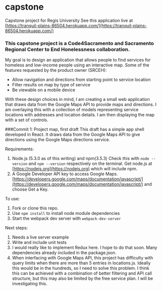 # capstone
Capstone project for Regis University
See this application live at [https://tranquil-plains-86504.herokuapp.com/](https://tranquil-plains-86504.herokuapp.com/)
### This capstone project is a Code4Sacramento and Sacramento Regional Center to End Honelessness collaboration.
My goal is to design an application that allows people to find services for homeless and low-income people using an interactive map.
Some of the features requested by the product owner (SRCEH):
* Allow navigation and directions from starting point to service location
* Filter results on map by type of service
* Be viewable on a mobile device

With these design choices in mind, I am creating a small web application that draws data from the Google Maps API to provide maps and directions. I am overlaying this with a collection of models representing service locations with addresses and location details. I am then displaying the map with a set of controls.

###Commit 1: Project map, first draft
This draft has a simple app shell developed in React. It draws data from the Google Maps API to give directions using the Google Maps directions service.

Requirements: 

1. Node.js (5.3.0 as of this writing) and npm(3.5.3) Check this with ```node --version``` and ```npm --version``` respectively on the terminal. Get node.js at [https://nodejs.org](https://nodejs.org) which will include npm.
2. A Google Developer API key to access Google Maps. [https://developers.google.com/maps/documentation/javascript/](https://developers.google.com/maps/documentation/javascript/) and choose Get a Key.

To use: 

1. Fork or clone this repo. 
2. Use ```npm install``` to install node module dependencies
3. Start the webpack dev server with ```webpack-dev-server```

Next steps:

1. Needs a live server example
2. Write and include unit tests
3. I would really like to implement Redux here. I hope to do that soon. Many dependencies already included in the package.json.
4. When interfacing with Google Maps API, this project has difficulty with query limits when there are more than 5 entries in locations.js. Ideally this would be in the hundreds, so I need to solve this problem. I think this can be achieved with a combination of better filtering and API call structure, but this may also be limited by the free service plan. I will be investigating this.
